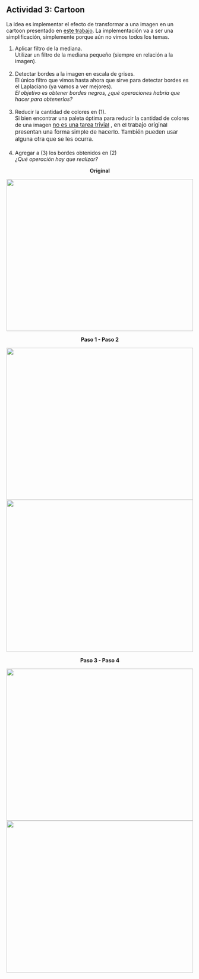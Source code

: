 <!DOCTYPE html>
<head>
</head>
<body>
<div role="main" id="yui_3_17_2_1_1602171073065_39"><span id="maincontent"></span><h2>Actividad 3: Cartoon</h2>
<div class="no-overflow" id="yui_3_17_2_1_1602171073065_41"><p>La idea es implementar el efecto de transformar a una imagen en un cartoon presentado en <a href="https://stacks.stanford.edu/file/druid:yt916dh6570/Dade_Toonify.pdf" target="_blank">este trabajo</a>. La implementación va a ser una simplificación,&nbsp;simplemente
    porque aún no vimos todos los temas.</p>
<p></p>
<ol>
    <li>Aplicar filtro de la mediana.<br>Utilizar un filtro de la mediana pequeño (siempre en relación a la imagen).<br><br></li>
    <li>Detectar bordes a la imagen en escala de grises.<br>El único filtro que vimos hasta ahora que sirve para detectar bordes es el Laplaciano (ya vamos a ver mejores).<br><i>El objetivo es obtener bordes negros, ¿qué operaciones habría que hacer para obtenerlos?<br><br></i></li>
    <li>Reducir la cantidad de colores en (1).<br>Si bien encontrar una paleta óptima para reducir la cantidad de colores de una imagen <a href="https://arxiv.org/abs/1101.0395" target="_blank" style="background-color: rgb(255, 255, 255); font-size: 0.9375rem;">no es una tarea trivial</a>
        <span style="font-size: 0.9375rem;">, en el trabajo original presentan una forma simple de hacerlo. También pueden usar alguna otra que se les ocurra.<br><br></span>
    </li>
    <li>Agregar a (3) los bordes obtenidos en (2)<br><i>¿Qué operación hay que realizar?</i></li>
</ol>
<p></p>
<p style="text-align: center;" id="yui_3_17_2_1_1602171073065_40"><b>Original</b></p>
<p style="text-align: center;"><img src="https://i.imgur.com/XKRWlas.png" alt="" width="502" height="408" role="presentation" class="img-responsive atto_image_button_text-bottom"><br></p>
<p style="text-align: center;"><b>Paso 1 - Paso 2</b></p>
<p style="text-align: center;"><img src="https://i.imgur.com/cqnKZTd.png" alt="" width="502" height="408" role="presentation" class="img-responsive atto_image_button_middle"><img src="https://i.imgur.com/AOY0u2Z.png" alt="" width="502" height="408" role="presentation" style="font-size: 0.9375rem;" class="img-responsive atto_image_button_middle"><br></p>
<p style="text-align: center;"><b>Paso 3 - Paso 4</b></p>
<p style="text-align: center;"><img src="https://i.imgur.com/EyRVd2H.jpg" alt="" width="502" height="408" role="presentation" class="img-responsive atto_image_button_middle"> <img src="https://i.imgur.com/urGjGUE.png" alt="" width="502" height="408" role="presentation" class="img-responsive atto_image_button_middle"></p></div>
</body>

